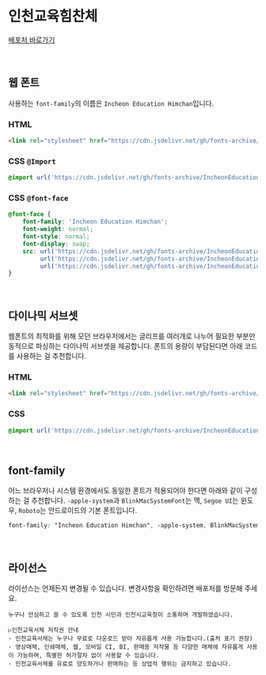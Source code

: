 # 인천교육힘찬체

[배포처 바로가기](https://www.ice.go.kr/sub/info.do?page=0606&m=0606&s=ice)

&nbsp;

## 웹 폰트

사용하는 `font-family`의 이름은 `Incheon Education Himchan`입니다.

### HTML

```html
<link rel="stylesheet" href="https://cdn.jsdelivr.net/gh/fonts-archive/IncheonEducationHimchan/IncheonEducationHimchan.css" type="text/css"/>
```

### CSS `@Import`

```css
@import url('https://cdn.jsdelivr.net/gh/fonts-archive/IncheonEducationHimchan/IncheonEducationHimchan.css');
```

### CSS `@font-face`

```css
@font-face {
    font-family: 'Incheon Education Himchan';
    font-weight: normal;
    font-style: normal;
    font-display: swap;
    src: url('https://cdn.jsdelivr.net/gh/fonts-archive/IncheonEducationHimchan/IncheonEducationHimchan.woff2') format('woff2'),
         url('https://cdn.jsdelivr.net/gh/fonts-archive/IncheonEducationHimchan/IncheonEducationHimchan.woff') format('woff'),
         url('https://cdn.jsdelivr.net/gh/fonts-archive/IncheonEducationHimchan/IncheonEducationHimchan.ttf') format('truetype');
}
```

&nbsp;

## 다이나믹 서브셋

웹폰트의 최적화를 위해 모던 브라우저에서는 글리프를 여러개로 나누어 필요한 부분만 동적으로 파싱하는 다이나믹 서브셋을 제공합니다. 폰트의 용량이 부담된다면 아래 코드를 사용하는 걸 추천합니다.

### HTML

```html
<link rel="stylesheet" href="https://cdn.jsdelivr.net/gh/fonts-archive/IncheonEducationHimchan/subsets/IncheonEducationHimchan-dynamic-subset.css" type="text/css"/>
```

### CSS

```css
@import url('https://cdn.jsdelivr.net/gh/fonts-archive/IncheonEducationHimchan/subsets/IncheonEducationHimchan-dynamic-subset.css');
```

&nbsp;

## font-family

어느 브라우저나 시스템 환경에서도 동일한 폰트가 적용되어야 한다면 아래와 같이 구성하는 걸 추천합니다. `-apple-system`과 `BlinkMacSystemFont`는 맥, `Segoe UI`는 윈도우, `Roboto`는 안드로이드의 기본 폰트입니다.


```css
font-family: "Incheon Education Himchan", -apple-system, BlinkMacSystemFont, "Segoe UI", Roboto, Oxygen, Ubuntu, Cantarell, "Open Sans", "Helvetica Neue", sans-serif;
```

&nbsp;

## 라이선스

라이선스는 언제든지 변경될 수 있습니다. 변경사항을 확인하려면 배포처를 방문해 주세요.

```
누구나 안심하고 쓸 수 있도록 인천 시민과 인천시교육청이 소통하며 개발하였습니다. 
 
▷인천교육서체 저작권 안내 
· 인천교육서체는 누구나 무료로 다운로드 받아 자유롭게 사용 가능합니다.(출처 표기 권장) 
· 영상매체, 인쇄매체, 웹, 모바일 CI, BI, 판매용 저작물 등 다양한 매체에 자유롭게 사용이 가능하며, 특별한 허가절차 없이 사용할 수 있습니다. 
· 인천교육서체를 유료로 양도하거나 판매하는 등 상업적 행위는 금지하고 있습니다.
```
